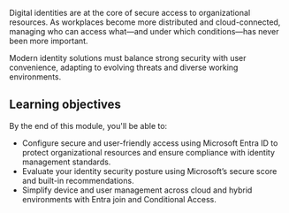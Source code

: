 Digital identities are at the core of secure access to organizational resources. As workplaces become more distributed and cloud-connected, managing who can access what—and under which conditions—has never been more important.

Modern identity solutions must balance strong security with user convenience, adapting to evolving threats and diverse working environments.

## Learning objectives

By the end of this module, you'll be able to:

- Configure secure and user-friendly access using Microsoft Entra ID to protect organizational resources and ensure compliance with identity management standards.
- Evaluate your identity security posture using Microsoft’s secure score and built-in recommendations.
- Simplify device and user management across cloud and hybrid environments with Entra join and Conditional Access.
